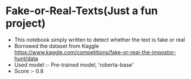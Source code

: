 # Fake-or-Real-Texts(Just a fun project)

- This notebook simply written to detect whether the text is fake or real
- Borrowed the dataset from Kaggle https://www.kaggle.com/competitions/fake-or-real-the-impostor-hunt/data
- Used model :- Pre-trained model, 'roberta-base'
- Score :- 0.8

